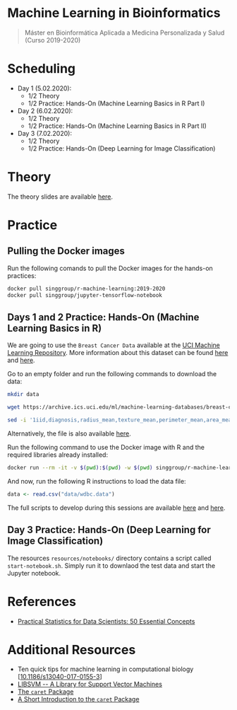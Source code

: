 # Machine Learning in Bioinformatics
> Máster en Bioinformática Aplicada a Medicina Personalizada y Salud (Curso 2019-2020)

# Scheduling
- Day 1 (5.02.2020):
	- 1/2 Theory
	- 1/2 Practice: Hands-On (Machine Learning Basics in R Part I)
- Day 2 (6.02.2020):
	- 1/2 Theory
	- 1/2 Practice: Hands-On (Machine Learning Basics in R Part II)
- Day 3 (7.02.2020):
	- 1/2 Theory
	- 1/2 Practice: Hands-On (Deep Learning for Image Classification)
	
# Theory

The theory slides are available [here](resources/theory-machinelearning.pdf).

# Practice

## Pulling the Docker images

Run the following comands to pull the Docker images for the hands-on practices:

```bash
docker pull singgroup/r-machine-learning:2019-2020
docker pull singgroup/jupyter-tensorflow-notebook
```

## Days 1 and 2 Practice: Hands-On (Machine Learning Basics in R)

We are going to use the `Breast Cancer Data` available at the [UCI Machine Learning Repository](https://archive.ics.uci.edu/ml/datasets/Breast+Cancer+Wisconsin+(Original)). More information about this dataset can be found [here](https://archive.ics.uci.edu/ml/machine-learning-databases/breast-cancer-wisconsin/wdbc.names) and [here](https://www.kaggle.com/uciml/breast-cancer-wisconsin-data).

Go to an empty folder and run the following commands to download the data: 
```bash
mkdir data

wget https://archive.ics.uci.edu/ml/machine-learning-databases/breast-cancer-wisconsin/wdbc.data -O data/wdbc.data

sed -i '1iid,diagnosis,radius_mean,texture_mean,perimeter_mean,area_mean,smoothness_mean,compactness_mean,concavity_mean,concave points_mean,symmetry_mean,fractal_dimension_mean,radius_se,texture_se,perimeter_se,area_se,smoothness_se,compactness_se,concavity_se,concave_points_se,symmetry_se,fractal_dimension_se,radius_worst,texture_worst,perimeter_worst,area_worst,smoothness_worst,compactness_worst,concavity_worst,concave points_worst,symmetry_worst,fractal_dimension_worst' data/wdbc.data
```

Alternatively, the file is also available [here](data/wdbc.data).

Run the following command to use the Docker image with R and the required libraries already installed: 
```bash
docker run --rm -it -v $(pwd):$(pwd) -w $(pwd) singgroup/r-machine-learning:2019-2020 R
```

And now, run the following R instructions to load the data file:
```R
data <- read.csv("data/wdbc.data")
```

The full scripts to develop during this sessions are available [here](resources/analysis-1.R) and [here](resources/analysis-2.R).

## Day 3 Practice: Hands-On (Deep Learning for Image Classification)

The resources `resources/notebooks/` directory contains a script called `start-notebook.sh`. Simply run it to downlaod the test data and start the Jupyter notebook.

# References
- [Practical Statistics for Data Scientists: 50 Essential Concepts](https://www.oreilly.com/library/view/practical-statistics-for/9781491952955/)

# Additional Resources
- Ten quick tips for machine learning in computational biology [[10.1186/s13040-017-0155-3](https://dx.doi.org/10.1186%2Fs13040-017-0155-3)]
- [LIBSVM -- A Library for Support Vector Machines](https://www.csie.ntu.edu.tw/~cjlin/libsvm/)
- [The `caret` Package](http://topepo.github.io/caret/index.html)
- [A Short Introduction to the `caret` Package](https://rdrr.io/cran/caret/f/vignettes/caret.Rmd)
